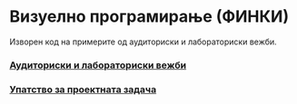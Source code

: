 # Визуелно програмирање (ФИНКИ) 

Изворен код на примерите од аудиториски и лабораториски вежби.

### [Аудиториски и лабораториски вежби](https://github.com/tdelev/VP/wiki)

### [Упатство за проектната задача](https://github.com/tdelev/VP/wiki/Упатство-за-изработка-на-проектната-задача)
